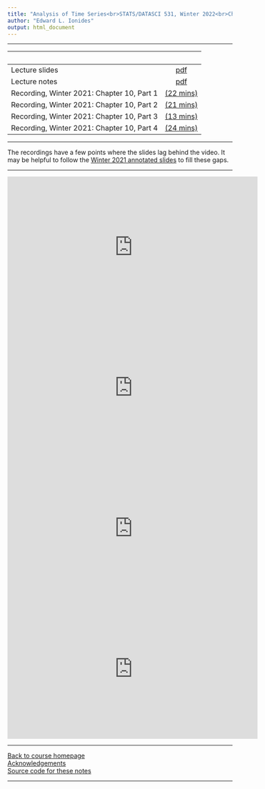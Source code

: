 ```yaml
---
title: "Analysis of Time Series<br>STATS/DATASCI 531, Winter 2022<br>Chapter 10: Introduction to partially observed Markov process models"
author: "Edward L. Ionides"
output: html_document
---
```


----------------------

| &nbsp;          | &nbsp;                                                                            |
|:----------------|:---------------------------------------------------------------------------------:|
| Lecture slides  | [pdf](slides.pdf) |
| Lecture notes   | [pdf](notes.pdf) |
| Recording, Winter 2021: Chapter 10, Part 1  | [(22 mins)](https://youtu.be/gEx8qpqmTFE) |
| Recording, Winter 2021: Chapter 10, Part 2  | [(21 mins)](https://youtu.be/nBxvbU7GkEc) |
| Recording, Winter 2021: Chapter 10, Part 3  | [(13 mins)](https://youtu.be/ArdtfLLL-a4) |
| Recording, Winter 2021: Chapter 10, Part 4  | [(24 mins)](https://youtu.be/EGQvBMxmNjM) |
----------------------

The recordings have a few points where the slides lag behind the video. It may be helpful to follow the [Winter 2021 annotated slides](slides-annotated-w21.pdf) to fill these gaps.

-------------------

<!--
| Annotated slides | [pdf](slides-annotated.pdf) |
-->

<iframe width="560" height="315" src="https://www.youtube.com/embed/gEx8qpqmTFE" frameborder="0" allow="accelerometer; autoplay; clipboard-write; encrypted-media; gyroscope; picture-in-picture" allowfullscreen></iframe>

<iframe width="560" height="315" src="https://www.youtube.com/embed/nBxvbU7GkEc" frameborder="0" allow="accelerometer; autoplay; clipboard-write; encrypted-media; gyroscope; picture-in-picture" allowfullscreen></iframe>

<iframe width="560" height="315" src="https://www.youtube.com/embed/ArdtfLLL-a4" frameborder="0" allow="accelerometer; autoplay; clipboard-write; encrypted-media; gyroscope; picture-in-picture" allowfullscreen></iframe>

<iframe width="560" height="315" src="https://www.youtube.com/embed/EGQvBMxmNjM
" frameborder="0" allow="accelerometer; autoplay; clipboard-write; encrypted-media; gyroscope; picture-in-picture" allowfullscreen></iframe>

----------------------

[Back to course homepage](../index.html)  
[Acknowledgements](../acknowledge.html)  
[Source code for these notes](http://github.com/ionides/531w22/tree/master/10/)


----------------------
